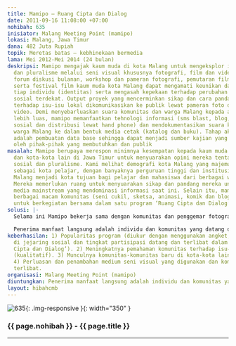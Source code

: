 ```yaml
---
title: Mamipo – Ruang Cipta dan Dialog
date: 2011-09-16 11:08:00 +07:00
nohibah: 635
inisiator: Malang Meeting Point (mamipo)
lokasi: Malang, Jawa Timur
dana: 482 Juta Rupiah
topik: Meretas batas – kebhinekaan bermedia
lama: Mei 2012-Mei 2014 (24 bulan)
deskripsi: Mamipo mengajak kaum muda di kota Malang untuk mengeksplor isu-isu sosial
  dan pluralisme melalui seni visual khususnya fotografi, film dan video. Lewat kegiatan
  forum diskusi bulanan, workshop dan pameran fotografi, pemutaran film dan video
  serta festival film kaum muda kota Malang dapat mengamati keunikan dan keberagaman
  tiap individu (identitas) serta mengasah kepekaan terhadap perubahan di lingkungan
  sosial terdekat. Output proyek yang mencerminkan sikap dan cara pandang komunitas
  terhadap isu-isu lokal dikomunikasikan ke publik lewat pameran foto dan pemutaran
  video. Demi menyebarluaskan suara komunitas dan warga Malang kepada audience yang
  lebih luas, mamipo memanfaatkan tehnologi informasi (sms blast, blog, web, jejaring
  sosial dan distribusi lewat hand phone) dan mendokumentasikan suara komunitas dan
  warga Malang ke dalam bentuk media cetak (katalog dan buku). Tahap akhir proyek
  adalah pembuatan data base sehingga dapat menjadi sumber kajian yang mudah diakses
  oleh pihak-pihak yang membutuhkan dan publik
masalah: Mamipo berupaya merespon minimnya kesempatan kepada kaum muda di kota Malang
  dan kota-kota lain di Jawa Timur untuk menyuarakan opini mereka tentang isu-isu
  sosial dan pluralisme. Kami melihat demografi kota Malang yang majemuk sebagai peluang.  Dikenal
  sebagai kota pelajar, dengan banyaknya perguruan tinggi dan institusi pendidikan,
  Malang menjadi kota tujuan bagi pelajar dan mahasiswa dari berbagai wilayah Indonesia.
  Mereka memerlukan ruang untuk menyuarakan sikap dan pandang mereka untuk mengimbangi
  media mainstream yang mendominasi informasi saat ini. Selain itu, mamipo ingin memfasilitasi
  berbagai macam komunitas (seni cukil, sketsa, animasi, komik dan blogger) di Malang
  untuk berkegiatan bersama dalam satu program ‘Ruang Cipta dan Dialog’.
solusi: |-
  Selama ini Mamipo bekerja sama dengan komunitas dan penggemar fotografi, film dan video. Melalui proyek ini, mamipo berencana memperluas medium seni visual yang digunakan (sketsa, komik, seni cukil, design) dan komunitas yang terlibat (blogger dan musik). Komunitas-komunitas tersebut diundang untuk merespon tema isu-isu sosial terkini (budaya warga dan perubahan kota Malang) dan isu pluralisme (identitas) dengan muatan konten lokal. Respon mereka dalam medium masing-masing disebarluaskan melalui sms blast, blog, web, jejaring sosial dan melalui hand phone. Dengan demikian, program merupakan kesempatan untuk para anggota komunitas yang berbeda saling bertemu dan berdialog sementara karya-karya mereka dipublikasikan guna meningkatkan kesadaran masyarakat atas lingkungan sosial terdekatnya.

  Penerima manfaat langsung adalah individu dan komunitas yang datang dan terlibat dalam kegiatan mamipo. Mayoritas adalah pelajar SMU, mahasiswa dan publik umum di kota Malang, Kediri dan Surabaya (usia 17-35 tahun). Sementara penerima manfaat secara tidak langsung adalah publik lokal dan nasional.
keberhasilan: 1) Popularitas program (diukur dengan menggunakan angket, melihat trafik
  di jejaring sosial dan tingkat partisipasi datang dan terlibat dalam program ‘Ruang
  Cipta dan Dialog’). 2) Meningkatnya pemahaman komunitas terhadap isu-isu pluralisme
  (kualitatif). 3) Munculnya komunitas-komunitas baru di kota-kota lain di Jawa Timur.
  4) Perluasan dan penambahan medium seni visual yang digunakan dan komunitas yang
  terlibat.
organisasi: Malang Meeting Point (mamipo)
diuntungkan: Penerima manfaat langsung adalah individu dan komunitas yang datang dan terlibat dalam kegiatan mamipo. Mayoritas adalah pelajar SMU, mahasiswa dan publik umum di kota Malang, Kediri dan Surabaya (usia 17-35 tahun). Sementara penerima manfaat secara tidak langsung adalah publik lokal dan nasional.
layout: hibahcmb
---
```


![635](/static/img/hibahcmb/635.png){: .img-responsive }{: width="350" }

### {{ page.nohibah }} - {{ page.title }}

---
